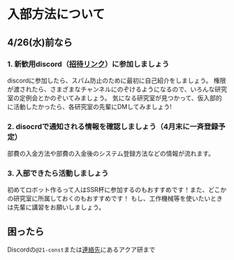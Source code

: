 # 入部方法について

## 4/26(水)前なら

### 1. 新歓用discord（[招待リンク](https://discord.gg/2HVymfejmm)）に参加しましょう
discordに参加したら、スパム防止のために最初に自己紹介をしましょう。
権限が渡されたら、さまざまなチャンネルにのぞけるようになるので、いろんな研究室の定例会とかのぞいてみましょう。
気になる研究室が見つかって、仮入部的に活動したかったら、各研究室の先輩にDMしてみましょう!

### 2. disocrdで通知される情報を確認しましょう（4月末に一斉登録予定）
部費の入金方法や部費の入金後のシステム登録方法などの情報が流れます。

### 3. 入部できたら活動しましょう
初めてロボット作るって人はSSR杯に参加するのもおすすめです！また、どこかの研究室に所属しておくのもおすすめです！
もし、工作機械等を使いたいときは先輩に講習をお願いしましょう。

## 困ったら

Discordの`@21-const`または[連絡先](./00-title-page.md#連絡先等)にあるアクア研まで

